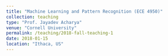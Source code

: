 ```yaml
---
title: "Machine Learning and Pattern Recognition (ECE 4950)"
collection: teaching
type: "Prof. Jayadev Acharya"
venue: "Cornell University"
permalink: /teaching/2018-fall-teaching-1
date: 2018-01-15
location: "Ithaca, US"
---
```

